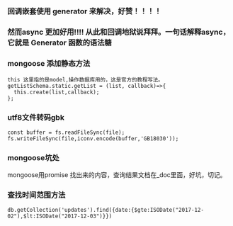 ### 回调嵌套使用 generator 来解决，好赞！！！！
### 然而async 更加好用!!!! 从此和回调地狱说拜拜。一句话解释async，它就是 Generator 函数的语法糖



### mongoose 添加静态方法
``` 
this 这里指的是model,操作数据库用的，这是官方的教程写法。
getListSchema.static.getList = (list, callback)=>{
  this.create(list,callback);
};
```

### utf8文件转码gbk
```
const buffer = fs.readFileSync(file);
fs.writeFileSync(file,iconv.encode(buffer,'GB18030'));
```

### mongoose坑处
mongoose用promise 找出来的内容，查询结果文档在_doc里面，好坑，切记。

### 查找时间范围方法

```
db.getCollection('updates').find({date:{$gte:ISODate("2017-12-02"),$lt:ISODate("2017-12-03")}})
```
